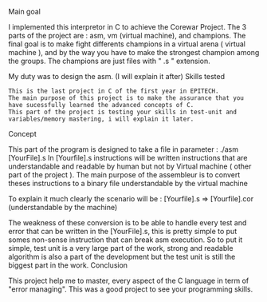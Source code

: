 Main goal

I implemented this interpretor in C to achieve the Corewar Project. The 3 parts of the project are : asm, vm (virtual machine), and champions. The final goal is to make fight differents champions in a virtual arena ( virtual machine ), and by the way you have to make the strongest champion among the groups. The champions are just files with " .s " extension.

My duty was to design the asm. (I will explain it after)
Skills tested

    This is the last project in C of the first year in EPITECH.
    The main purpose of this project is to make the assurance that you have sucessfully learned the advanced concepts of C.
    This part of the project is testing your skills in test-unit and variables/memory mastering, i will explain it later.

Concept

This part of the program is designed to take a file in parameter : ./asm [YourFile].s In [Yourfile].s instructions will be written instructions that are understandable and readable by human but not by Virtual machine ( other part of the project ). The main purpose of the assembleur is to convert theses instructions to a binary file understandable by the virtual machine

To explain it much clearly the scenario will be : [Yourfile].s => [Yourfile].cor (understandable by the machine)

The weakness of these conversion is to be able to handle every test and error that can be written in the [YourFile].s, this is pretty simple to put somes non-sense instruction that can break asm execution. So to put it simple, test unit is a very large part of the work, strong and readable algorithm is also a part of the development but the test unit is still the biggest part in the work.
Conclusion

This project help me to master, every aspect of the C language in term of "error managing". This was a good project to see your programming skills.